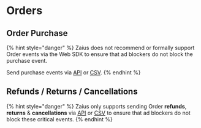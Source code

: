 # Orders

## Order Purchase

{% hint style="danger" %}
Zaius does not recommend or formally support Order events via the Web SDK to ensure that ad blockers do not block the purchase event. 

Send purchase events via [API](https://api.developer.zaius.com) or [CSV](https://developer.zaius.com/home/bulk-imports-exports/csv-upload).
{% endhint %}

## Refunds / Returns / Cancellations

{% hint style="danger" %}
Zaius only supports sending Order **refunds**, **returns** & **cancellations** via [API](https://api.developer.zaius.com) or [CSV](https://developer.zaius.com/home/bulk-imports-exports/csv-upload) to ensure that ad blockers do not block these critical events.
{% endhint %}

